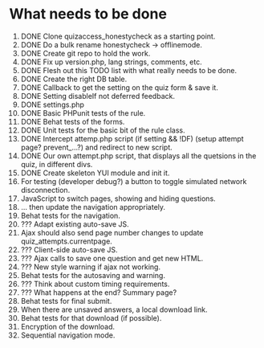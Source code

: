 # What needs to be done

1. DONE Clone quizaccess_honestycheck as a starting point.
2. DONE Do a bulk rename honestycheck -> offlinemode.
3. DONE Create git repo to hold the work.
4. DONE Fix up version.php, lang strings, comments, etc.
4. DONE Flesh out this TODO list with what really needs to be done.
5. DONE Create the right DB table.
6. DONE Callback to get the setting on the quiz form & save it.
7. DONE Setting disableIf not deferred feedback.
8. DONE settings.php
9. DONE Basic PHPunit tests of the rule.
10. DONE Behat tests of the forms.
11. DONE Unit tests for the basic bit of the rule class.
12. DONE Intercept attemp.php script (if setting && !DF) (setup attempt page? prevent_...?) and redirect to new script.
13. DONE Our own attempt.php script, that displays all the quetsions in the quiz, in different divs.
14. DONE Create skeleton YUI module and init it.
15. For testing (developer debug?) a button to toggle simulated network disconnection.
16. JavaScript to switch pages, showing and hiding questions.
17. ... then update the navigation appropriately.
18. Behat tests for the navigation.
19. ??? Adapt existing auto-save JS.
20. Ajax should also send page number changes to update quiz_attempts.currentpage.
20. ??? Client-side auto-save JS.
20. ??? Ajax calls to save one question and get new HTML.
21. ??? New style warning if ajax not working.
22. Behat tests for the autosaving and warning.
23. ??? Think about custom timing requirements.
24. ??? What happens at the end? Summary page?
25. Behat tests for final submit.
26. When there are unsaved answers, a local download link.
27. Behat tests for that download (if possible).
28. Encryption of the download.
29. Sequential navigation mode.